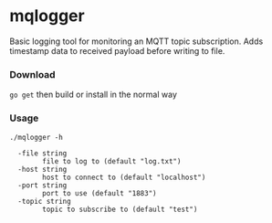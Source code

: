 # mqlogger

Basic logging tool for monitoring an MQTT topic subscription. Adds timestamp data to received payload before writing to file. 

### Download

```go get``` then build or install in the normal way

### Usage

```
./mqlogger -h

  -file string
        file to log to (default "log.txt")
  -host string
        host to connect to (default "localhost")
  -port string
        port to use (default "1883")
  -topic string
        topic to subscribe to (default "test")
```